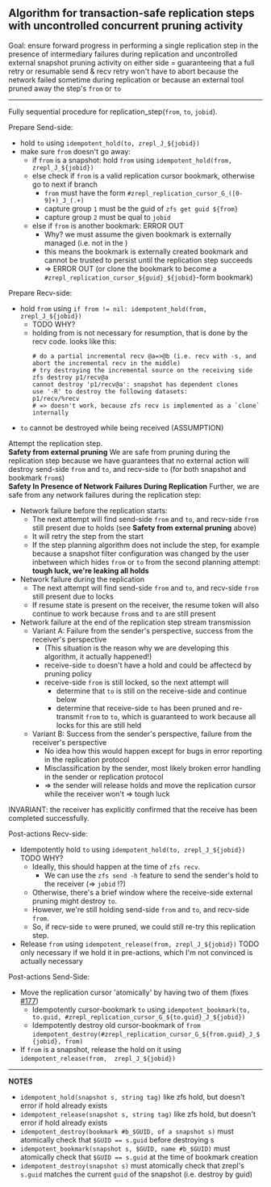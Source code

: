 ## Algorithm for transaction-safe replication steps with uncontrolled concurrent pruning activity

Goal: ensure forward progress in performing a single replication step in the presence of intermediary failures during replication and uncontrolled external snapshot pruning activity on either side
= guaranteeing that a full retry or resumable send & recv retry won't have to abort because the network failed sometime during replication or because an external tool pruned away the step's `from` or `to`

---

Fully sequential procedure for replication_step(`from`, `to`, `jobid`).

Prepare Send-side:

- hold `to` using `idempotent_hold(to, zrepl_J_${jobid})`
- make sure `from` doesn't go away:
  - if `from` is a snapshot: hold `from` using `idempotent_hold(from, zrepl_J_${jobid})`
  - else check if `from` is a valid replication cursor bookmark, otherwise go to next if branch
    - `from` must have the form `#zrepl_replication_cursor_G_([0-9]+)_J_(.+)`
    - capture group `1` must be the guid of `zfs get guid ${from}`
    - capture group `2` must be qual to `jobid`
  - else if `from` is another bookmark: ERROR OUT
    - Why? we must assume the given bookmark is externally managed (i.e. not in the )
    - this means the bookmark is externally created bookmark and cannot be trusted to persist until the replication step succeeds
    - => ERROR OUT (or clone the bookmark to become a `#zrepl_replication_cursor_${guid}_${jobid}`-form bookmark)

Prepare Recv-side:

- hold `from` using `if from != nil: idempotent_hold(from, zrepl_J_${jobid})`
  - TODO WHY?
  - holding from is not necessary for resumption, that is done by the recv code. looks like this:
    ```text
    # do a partial incremental recv @a=>@b (i.e. recv with -s, and abort the incremental recv in the middle)
    # try destroying the incremental source on the receiving side
    zfs destroy p1/recv@a
    cannot destroy 'p1/recv@a': snapshot has dependent clones
    use '-R' to destroy the following datasets:
    p1/recv/%recv
    # => doesn't work, because zfs recv is implemented as a `clone` internally
    ```
- `to` cannot be destroyed while being received (ASSUMPTION)

Attempt the replication step.<br>
**Safety from external pruning**
We are safe from pruning during the replication step because we have guarantees that no external action will destroy send-side `from` and `to`, and recv-side `to` (for both snapshot and bookmark `from`s)<br>
**Safety In Presence of Network Failures During Replication**
Further, we are safe from any network failures during the replication step:
- Network failure before the replication starts:
  - The next attempt will find send-side `from` and `to`, and recv-side `from` still present due to holds (see **Safety from external pruning** above)
  - It will retry the step from the start
  - If the step planning algorithm does not include the step, for example because a snapshot filter configuration was changed by the user inbetween which hides `from` or `to` from the second planning attempt: **tough luck, we're leaking all holds**
- Network failure during the replication
  - The next attempt will find send-side `from` and `to`, and recv-side `from` still present due to locks
  - If resume state is present on the receiver, the resume token will also continue to work because `from`s and `to` are still present
- Network failure at the end of the replication step stream transmission
  - Variant A: Failure from the sender's perspective, success from the receiver's perspective
    - (This situation is the reason why we are developing this algorithm, it actually happened!)
    - receive-side `to` doesn't have a hold and could be affectecd by pruning policy
    - receive-side `from` is still locked, so the next attempt will
        - determine that `to` is still on the receive-side and continue below
        - determine that receive-side `to` has been pruned and re-transmit `from` to `to`, which is guaranteed to work because all locks for this are still held
  - Variant B: Success from the sender's perspective, failure from the receiver's perspective
    - No idea how this would happen except for bugs in error reporting in the replication protocol
    - Misclassification by the sender, most likely broken error handling in the sender or replication protocol
    - => the sender will release holds and move the replication cursor while the receiver won't => tough luck

INVARIANT: the receiver has explicitly confirmed that the receive has been completed successfully.

Post-actions Recv-side:

- Idempotently hold `to` using `idempotent_hold(to, zrepl_J_${jobid})` TODO WHY?
  - Ideally, this should happen at the time of `zfs recv`.
    - We can use the `zfs send -h` feature to send the sender's hold to the receiver (=> `jobid` !?)
  - Otherwise, there's a brief window where the receive-side external pruning might destroy `to`.
  - However, we're still holding send-side `from` and `to`, and recv-side `from`.
  - So, if recv-side `to` were pruned, we could still re-try this replication step.
- Release `from` using `idempotent_release(from, zrepl_J_${jobid})` TODO only necessary if we hold it in pre-actions, which I'm not convinced is actually necessary

Post-actions Send-Side:

- Move the replication cursor 'atomically' by having two of them (fixes [#177](https://github.com/zrepl/zrepl/issues/177))
  - Idempotently cursor-bookmark `to` using `idempotent_bookmark(to, to.guid, #zrepl_replication_cursor_G_${to.guid}_J_${jobid})`
  - Idempotently destroy old cursor-bookmark of `from` `idempotent_destroy(#zrepl_replication_cursor_G_${from.guid}_J_${jobid}, from)`
- If `from` is a snapshot, release the hold on it using `idempotent_release(from,  zrepl_J_${jobid})`

---

**NOTES**

- `idempotent_hold(snapshot s, string tag)` like zfs hold, but doesn't error if hold already exists
- `idempotent_release(snapshot s, string tag)` like zfs hold, but doesn't error if hold already exists
- `idempotent_destroy(bookmark #b_$GUID, of a snapshot s)` must atomically check that `$GUID == s.guid` before destroying s
- `idempotent_bookmark(snapshot s, $GUID, name #b_$GUID)` must atomically check that `$GUID == s.guid` at the time of bookmark creation
- `idempotent_destroy(snapshot s)` must atomically check that zrepl's `s.guid` matches the current `guid` of the snapshot (i.e. destroy by guid)